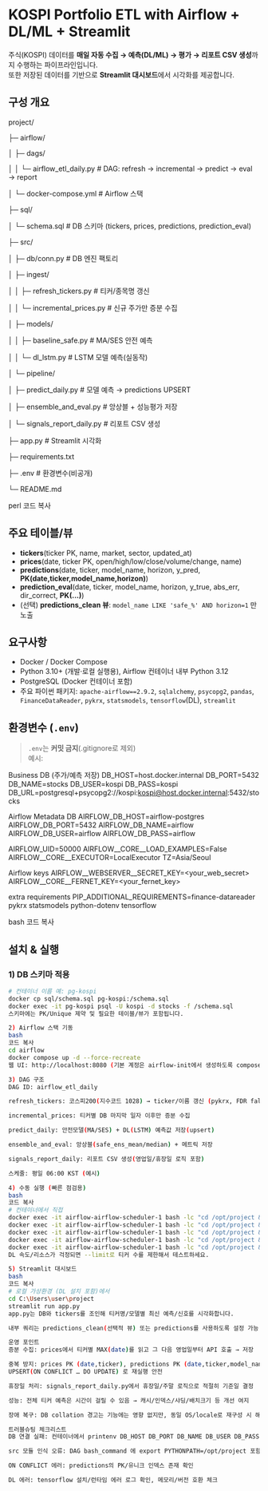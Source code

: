 # KOSPI Portfolio ETL with Airflow + DL/ML + Streamlit

주식(KOSPI) 데이터를 **매일 자동 수집 → 예측(DL/ML) → 평가 → 리포트 CSV 생성**까지 수행하는 파이프라인입니다.  
또한 저장된 데이터를 기반으로 **Streamlit 대시보드**에서 시각화를 제공합니다.

## 구성 개요

project/

├─ airflow/

│ ├─ dags/

│ │ └─ airflow_etl_daily.py # DAG: refresh → incremental → predict → eval → report

│ └─ docker-compose.yml # Airflow 스택

├─ sql/

│ └─ schema.sql # DB 스키마 (tickers, prices, predictions, prediction_eval)

├─ src/

│ ├─ db/conn.py # DB 엔진 팩토리

│ ├─ ingest/

│ │ ├─ refresh_tickers.py # 티커/종목명 갱신

│ │ └─ incremental_prices.py # 신규 주가만 증분 수집

│ ├─ models/

│ │ ├─ baseline_safe.py # MA/SES 안전 예측

│ │ └─ dl_lstm.py # LSTM 모델 예측(실동작)

│ └─ pipeline/

│ ├─ predict_daily.py # 모델 예측 → predictions UPSERT

│ ├─ ensemble_and_eval.py # 앙상블 + 성능평가 저장

│ └─ signals_report_daily.py # 리포트 CSV 생성

├─ app.py # Streamlit 시각화

├─ requirements.txt

├─ .env # 환경변수(비공개)

└─ README.md

perl
코드 복사

## 주요 테이블/뷰

- **tickers**(ticker PK, name, market, sector, updated_at)
- **prices**(date, ticker PK, open/high/low/close/volume/change, name)
- **predictions**(date, ticker, model_name, horizon, y_pred, **PK(date,ticker,model_name,horizon)**)
- **prediction_eval**(date, ticker, model_name, horizon, y_true, abs_err, dir_correct, **PK(...)**)
- (선택) **predictions_clean 뷰**: `model_name LIKE 'safe_%' AND horizon=1` 만 노출

## 요구사항

- Docker / Docker Compose
- Python 3.10+ (개발·로컬 실행용), Airflow 컨테이너 내부 Python 3.12
- PostgreSQL (Docker 컨테이너 포함)
- 주요 파이썬 패키지: `apache-airflow==2.9.2`, `sqlalchemy`, `psycopg2`, `pandas`,  
  `FinanceDataReader`, `pykrx`, `statsmodels`, `tensorflow`(DL), `streamlit`

## 환경변수 (`.env`)

> `.env`는 **커밋 금지**(.gitignore로 제외)  
> 예시:

Business DB (주가/예측 저장)
DB_HOST=host.docker.internal
DB_PORT=5432
DB_NAME=stocks
DB_USER=kospi
DB_PASS=kospi
DB_URL=postgresql+psycopg2://kospi:kospi@host.docker.internal:5432/stocks

Airflow Metadata DB
AIRFLOW_DB_HOST=airflow-postgres
AIRFLOW_DB_PORT=5432
AIRFLOW_DB_NAME=airflow
AIRFLOW_DB_USER=airflow
AIRFLOW_DB_PASS=airflow

AIRFLOW_UID=50000
AIRFLOW__CORE__LOAD_EXAMPLES=False
AIRFLOW__CORE__EXECUTOR=LocalExecutor
TZ=Asia/Seoul

Airflow keys
AIRFLOW__WEBSERVER__SECRET_KEY=<your_web_secret>
AIRFLOW__CORE__FERNET_KEY=<your_fernet_key>

extra requirements
PIP_ADDITIONAL_REQUIREMENTS=finance-datareader pykrx statsmodels python-dotenv tensorflow

bash
코드 복사

## 설치 & 실행

### 1) DB 스키마 적용

```bash
# 컨테이너 이름 예: pg-kospi
docker cp sql/schema.sql pg-kospi:/schema.sql
docker exec -it pg-kospi psql -U kospi -d stocks -f /schema.sql
스키마에는 PK/Unique 제약 및 필요한 테이블/뷰가 포함됩니다.

2) Airflow 스택 기동
bash
코드 복사
cd airflow
docker compose up -d --force-recreate
웹 UI: http://localhost:8080 (기본 계정은 airflow-init에서 생성하도록 compose 구성)

3) DAG 구조
DAG ID: airflow_etl_daily

refresh_tickers: 코스피200(지수코드 1028) → ticker/이름 갱신 (pykrx, FDR fallback)

incremental_prices: 티커별 DB 마지막 일자 이후만 증분 수집

predict_daily: 안전모델(MA/SES) + DL(LSTM) 예측값 저장(upsert)

ensemble_and_eval: 앙상블(safe_ens_mean/median) + 메트릭 저장

signals_report_daily: 리포트 CSV 생성(영업일/휴장일 로직 포함)

스케줄: 평일 06:00 KST (예시)

4) 수동 실행 (빠른 점검용)
bash
코드 복사
# 컨테이너에서 직접
docker exec -it airflow-airflow-scheduler-1 bash -lc "cd /opt/project && export PYTHONPATH=/opt/project && python -m src.ingest.refresh_tickers"
docker exec -it airflow-airflow-scheduler-1 bash -lc "cd /opt/project && export PYTHONPATH=/opt/project && python -m src.ingest.incremental_prices"
docker exec -it airflow-airflow-scheduler-1 bash -lc "cd /opt/project && export PYTHONPATH=/opt/project && python -m src.pipeline.predict_daily --limit 20"
docker exec -it airflow-airflow-scheduler-1 bash -lc "cd /opt/project && export PYTHONPATH=/opt/project && python -m src.pipeline.ensemble_and_eval --limit 20"
docker exec -it airflow-airflow-scheduler-1 bash -lc "cd /opt/project && export PYTHONPATH=/opt/project && python -c 'from src.pipeline.signals_report_daily import run; run()'"
DL 속도/리소스가 걱정되면 --limit로 티커 수를 제한해서 테스트하세요.

5) Streamlit 대시보드
bash
코드 복사
# 로컬 가상환경 (DL 설치 포함)에서
cd C:\Users\user\project
streamlit run app.py
app.py는 DB와 tickers를 조인해 티커명/모델별 최신 예측/신호를 시각화합니다.

내부 쿼리는 predictions_clean(선택적 뷰) 또는 predictions를 사용하도록 설정 가능.

운영 포인트
증분 수집: prices에서 티커별 MAX(date)를 읽고 그 다음 영업일부터 API 호출 → 저장

중복 방지: prices PK (date,ticker), predictions PK (date,ticker,model_name,horizon)
UPSERT(ON CONFLICT … DO UPDATE) 로 재실행 안전

휴장일 처리: signals_report_daily.py에서 휴장일/주말 로직으로 적절히 기준일 결정

성능: 전체 티커 예측은 시간이 걸릴 수 있음 → 캐시/인덱스/샤딩/배치크기 등 개선 여지

장애 복구: DB collation 경고는 기능에는 영향 없지만, 동일 OS/locale로 재구성 시 해소 가능

트러블슈팅 체크리스트
DB 연결 실패: 컨테이너에서 printenv DB_HOST DB_PORT DB_NAME DB_USER DB_PASS 확인

src 모듈 인식 오류: DAG bash_command 에 export PYTHONPATH=/opt/project 포함 여부 확인

ON CONFLICT 에러: predictions의 PK/유니크 인덱스 존재 확인

DL 에러: tensorflow 설치/런타임 에러 로그 확인, 메모리/버전 호환 체크
